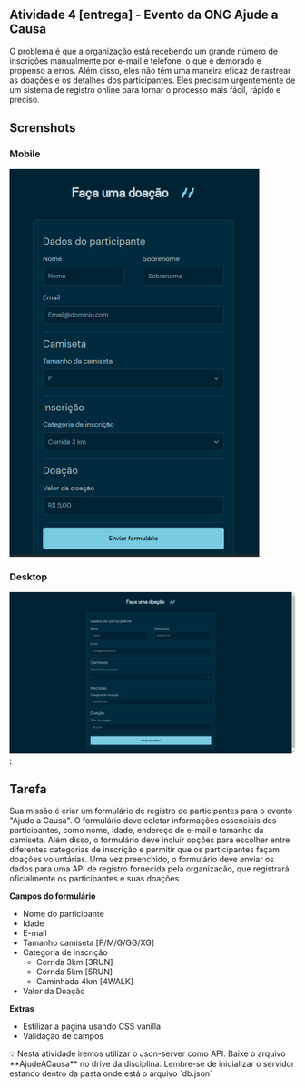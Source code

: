 ## Atividade 4 [entrega] - Evento da ONG Ajude a Causa

O problema é que a organização está recebendo um grande número de inscrições manualmente por e-mail e telefone, o que é demorado e propenso a erros. Além disso, eles não têm uma maneira eficaz de rastrear as doações e os detalhes dos participantes. Eles precisam urgentemente de um sistema de registro online para tornar o processo mais fácil, rápido e preciso.

## Screnshots

### Mobile

![preview mobile](./assets/mobile-preview.png)

### Desktop

![preview desktop](./assets/desktop-preview.png);

## Tarefa

Sua missão é criar um formulário de registro de participantes para o evento "Ajude a Causa". O formulário deve coletar informações essenciais dos participantes, como nome, idade, endereço de e-mail e tamanho da camiseta. Além disso, o formulário deve incluir opções para escolher entre diferentes categorias de inscrição e permitir que os participantes façam doações voluntárias. Uma vez preenchido, o formulário deve enviar os dados para uma API de registro fornecida pela organização, que registrará oficialmente os participantes e suas doações.

**Campos do formulário**

- Nome do participante
- Idade
- E-mail
- Tamanho camiseta [P/M/G/GG/XG]
- Categoria de inscrição
  - Corrida 3km [3RUN]
  - Corrida 5km [5RUN]
  - Caminhada 4km [4WALK]
- Valor da Doação

**Extras**

- Estilizar a pagina usando CSS vanilla
- Validação de campos

<aside>
💡 Nesta atividade iremos utilizar o Json-server como API. Baixe o arquivo **AjudeACausa** no drive da disciplina. Lembre-se de inicializar o servidor estando dentro da pasta onde está o arquivo `db.json`

</aside>
